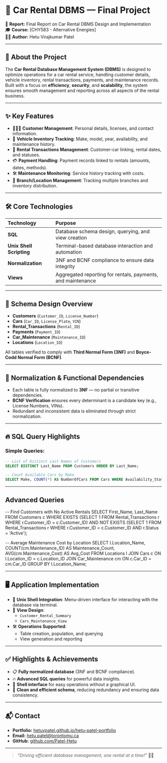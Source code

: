 # 🚗 Car Rental DBMS — Final Project

📄 **Report:** Final Report on Car Rental DBMS Design and Implementation  
🎓 **Course:** [CHY583 - Alternative Energies]  
👨‍💻 **Author:** Hetu Virajkumar Patel

---

## 📖 About the Project

The **Car Rental Database Management System (DBMS)** is designed to optimize operations for a car rental service, handling customer details, vehicle inventory, rental transactions, payments, and maintenance records.  
Built with a focus on **efficiency**, **security**, and **scalability**, the system ensures smooth management and reporting across all aspects of the rental business.

---

## ✨ Key Features

- 🧑‍🤝‍🧑 **Customer Management**: Personal details, licenses, and contact information.
- 🚗 **Vehicle Inventory Tracking**: Make, model, year, availability, and maintenance history.
- 🔗 **Rental Transactions Management**: Customer-car linking, rental dates, and statuses.
- 💳 **Payment Handling**: Payment records linked to rentals (amounts, dates, methods).
- 🛠️ **Maintenance Monitoring**: Service history tracking with costs.
- 🏢 **Branch/Location Management**: Tracking multiple branches and inventory distribution.

---

## 🛠️ Core Technologies

| Technology | Purpose |
|:------------|:--------|
| **SQL** | Database schema design, querying, and view creation |
| **Unix Shell Scripting** | Terminal-based database interaction and automation |
| **Normalization** | 3NF and BCNF compliance to ensure data integrity |
| **Views** | Aggregated reporting for rentals, payments, and maintenance |

---

## 🧩 Schema Design Overview

- **Customers** (`Customer_ID`, `License_Number`)
- **Cars** (`Car_ID`, `License_Plate`, `VIN`)
- **Rental_Transactions** (`Rental_ID`)
- **Payments** (`Payment_ID`)
- **Car_Maintenance** (`Maintenance_ID`)
- **Locations** (`Location_ID`)

All tables verified to comply with **Third Normal Form (3NF)** and **Boyce-Codd Normal Form (BCNF)**.

---

## 🧠 Normalization & Functional Dependencies

- Each table is fully normalized to **3NF** — no partial or transitive dependencies.
- **BCNF Verification** ensures every determinant is a candidate key (e.g., License Numbers, VINs).
- Redundant and inconsistent data is eliminated through strict normalization.

---

## 🔥 SQL Query Highlights

### Simple Queries:
```sql
-- List of Distinct Last Names of Customers
SELECT DISTINCT Last_Name FROM Customers ORDER BY Last_Name;

-- Count Available Cars by Make
SELECT Make, COUNT(*) AS NumberOfCars FROM Cars WHERE Availability_Status = 'Available' GROUP BY Make;

```
---

## Advanced Queries

-- Find Customers with No Active Rentals
SELECT First_Name, Last_Name
FROM Customers c
WHERE EXISTS (SELECT 1 FROM Rental_Transactions r WHERE r.Customer_ID = c.Customer_ID)
AND NOT EXISTS (SELECT 1 FROM Rental_Transactions r WHERE r.Customer_ID = c.Customer_ID AND r.Status = 'Active');

-- Average Maintenance Cost by Location
SELECT l.Location_Name, COUNT(cm.Maintenance_ID) AS Maintenance_Count, AVG(cm.Maintenance_Cost) AS Avg_Cost
FROM Locations l
JOIN Cars c ON l.Location_ID = c.Location_ID
JOIN Car_Maintenance cm ON c.Car_ID = cm.Car_ID
GROUP BY l.Location_Name;

---

## 🖥️ Application Implementation

- 📜 **Unix Shell Integration**: Menu-driven interface for interacting with the database via terminal.
- 🧩 **View Design**:
  - `Customer_Rental_Summary`
  - `Cars_Maintenance_View`
- 🛠️ **Operations Supported**:
  - Table creation, population, and querying
  - View generation and reporting

---

## ✅ Highlights & Achievements

- 📋 **Fully normalized database** (3NF and BCNF compliance).
- 🔥 **Advanced SQL queries** for powerful data insights.
- 💬 **Shell interface** for easy operations without a graphical UI.
- 🧹 **Clean and efficient schema**, reducing redundancy and ensuring data consistency.

---

## 📬 Contact

- **Portfolio:** [hetuvpatel.github.io/hetu-patel-portfolio](https://hetuvpatel.github.io/hetu-patel-portfolio)
- **Email:** [hetu.patel@torontomu.ca](mailto:hetu.patel@torontomu.ca)
- **GitHub:** [github.com/Patel-Hetu](https://github.com/Patel-Hetu)

---

> _"Driving efficient database management, one rental at a time!"_ 🚗💨

